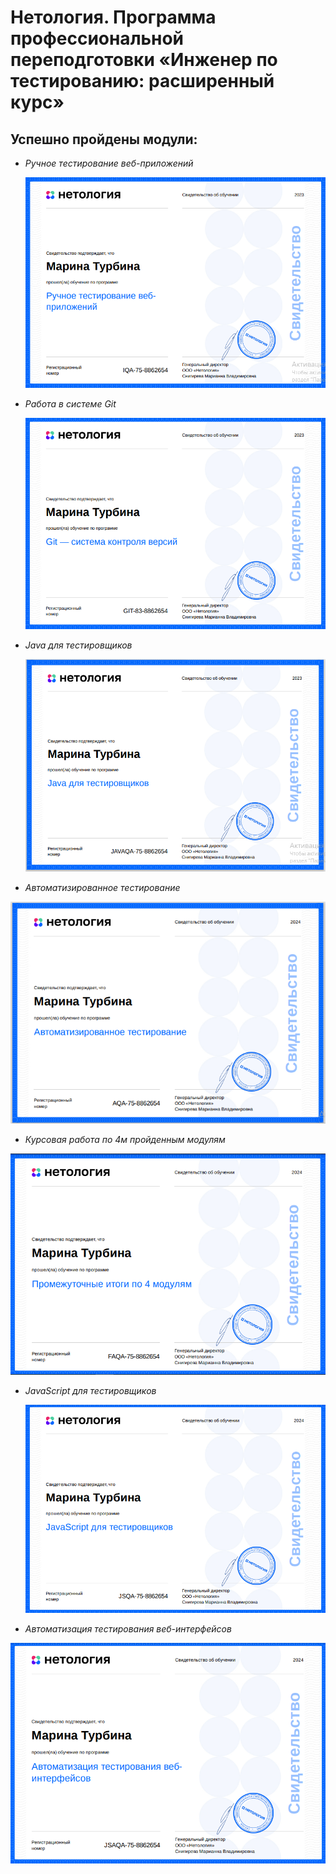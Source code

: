 # Нетология. Программа профессиональной переподготовки «Инженер по тестированию: расширенный курс»

## Успешно пройдены модули:

- _Ручное тестирование веб-приложений_ 
  
  ![Ручное тестирование веб-приложений](image.png)

- _Работа в системе Git_
  
  ![Работа в системе Git](image-1.png)

- _Java для тестировщиков_
  
  ![Java для тестировщиков](java-certificate.png)

- _Автоматизированное тестирование_

![Автоматизированное тестирование](test-automation.png)

- _Курсовая работа по 4м пройденным модулям_

![Промежуточные итоги по 4м модулям](CourseWorkAfter4Modules.PNG)

- _JavaScript для тестировщиков_
  
  ![JS](JavaScript.png)

- _Автоматизация тестирования веб-интерфейсов_

![JS tests automation](JS_automation.PNG)




